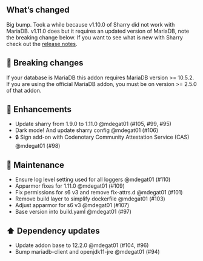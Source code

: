 ## What’s changed

Big bump. Took a while because v1.10.0 of Sharry did not work with MariaDB. v1.11.0 does but it requires an updated version of MariaDB, note the breaking change below. If you want to see what is new with Sharry check out the [release notes](https://github.com/eikek/sharry/releases).

## 🚨 Breaking changes

If your database is MariaDB this addon requires MariaDB version >= 10.5.2.
If you are using the official MariaDB addon, you must be on version >= 2.5.0 of that addon.

## 🚀 Enhancements

- Update sharry from 1.9.0 to 1.11.0 @mdegat01 (#105, #99, #95)
- Dark mode! And update sharry config @mdegat01 (#106)
-  🔒 Sign add-on with Codenotary Community Attestation Service (CAS) @mdegat01 (#98)

## 🧰 Maintenance

- Ensure log level setting used for all loggers @mdegat01 (#110)
- Apparmor fixes for 1.11.0 @mdegat01 (#109)
- Fix permissions for s6 v3 and remove fix-attrs.d @mdegat01 (#101)
- Remove build layer to simplify dockerfile @mdegat01 (#103)
- Adjust apparmor for s6 v3 @mdegat01 (#107)
- Base version into build.yaml @mdegat01 (#97)

## ⬆️ Dependency updates

- Update addon base to 12.2.0 @mdegat01 (#104, #96)
- Bump mariadb-client and openjdk11-jre @mdegat01 (#94)
